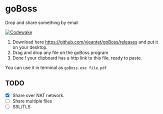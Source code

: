 # goBoss
Drop and share something by email

[![Codewake](https://www.codewake.com/badges/ask_question_flat_square.svg)](https://www.codewake.com/p/goboss)

1. Download here https://github.com/vjeantet/goBoss/releases and put it on your desktop.
2. Drag and drop any file on the goBoss program
3. Done ! your clipboard has a http link to this file, ready to paste.

You can use it in terminal as ```goBoss.exe file.pdf```

## TODO 
- [x] Share over NAT network.
- [ ] Share multiple files
- [ ] SSL/TLS
